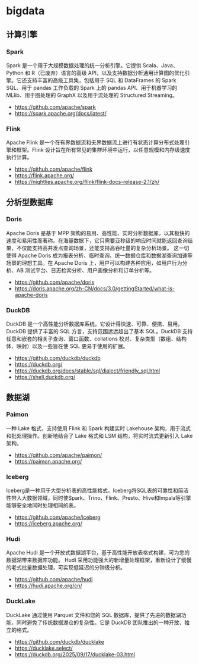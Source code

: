 # bigdata

## 计算引擎

### Spark

Spark 是一个用于大规模数据处理的统一分析引擎。它提供 Scala、Java、Python 和 R（已废弃）语言的高级 API，以及支持数据分析通用计算图的优化引擎。它还支持丰富的高级工具集，包括用于 SQL 和 DataFrames 的 Spark SQL、用于 pandas 工作负载的 Spark 上的 pandas API、用于机器学习的 MLlib、用于图处理的 GraphX 以及用于流处理的 Structured Streaming。

- https://github.com/apache/spark
- https://spark.apache.org/docs/latest/

### Flink

Apache Flink 是一个在有界数据流和无界数据流上进行有状态计算分布式处理引擎和框架。Flink 设计旨在所有常见的集群环境中运行，以任意规模和内存级速度执行计算。

- https://github.com/apache/flink
- https://flink.apache.org/
- https://nightlies.apache.org/flink/flink-docs-release-2.1/zh/

## 分析型数据库

### Doris

Apache Doris 是基于 MPP 架构的易用、高性能、实时分析数据库，以其极快的速度和易用性而著称。在海量数据下，它只需要亚秒级的响应时间就能返回查询结果，不仅能支持高并发点查询场景，还能支持高吞吐量的复杂分析场景。
这一切使得 Apache Doris 成为报表分析、临时查询、统一数据仓库和数据湖查询加速等场景的理想工具。在 Apache Doris 上，用户可以构建各种应用，如用户行为分析、AB 测试平台、日志检索分析、用户画像分析和订单分析等。

- https://github.com/apache/doris
- https://doris.apache.org/zh-CN/docs/3.0/gettingStarted/what-is-apache-doris

### DuckDB

DuckDB 是一个高性能分析数据库系统。它设计得快速、可靠、便携、易用。DuckDB 提供了丰富的 SQL 方言，支持范围远远超出了基本 SQL。DuckDB 支持任意和嵌套的相关子查询、窗口函数、collations 校对、复杂类型（数组、结构体、映射）以及一些旨在使 SQL 更易于使用的扩展。

- https://github.com/duckdb/duckdb
- https://duckdb.org/
- https://duckdb.org/docs/stable/sql/dialect/friendly_sql.html
- https://shell.duckdb.org/

## 数据湖

### Paimon

一种 Lake 格式，支持使用 Flink 和 Spark 构建实时 Lakehouse 架构，用于流式和批处理操作。创新地结合了 Lake 格式和 LSM 结构，将实时流式更新引入 Lake 架构。

- https://github.com/apache/paimon/
- https://paimon.apache.org/

### Iceberg

Iceberg是一种用于大型分析表的高性能格式。Iceberg将SQL表的可靠性和简洁性带入大数据领域，同时使Spark、Trino、Flink、Presto、Hive和Impala等引擎能够安全地同时处理相同的表。

- https://github.com/apache/iceberg
- https://iceberg.apache.org/

### Hudi

Apache Hudi 是一个开放式数据湖平台，基于高性能开放表格式构建，可为您的数据湖带来数据库功能。
Hudi 采用功能强大的新增量处理框架，重新设计了缓慢的老式批量数据处理，可实现低延迟的分钟级分析。

- https://github.com/apache/hudi
- https://hudi.apache.org/cn/

### DuckLake

DuckLake 通过使用 Parquet 文件和您的 SQL 数据库，提供了先进的数据湖功能，同时避免了传统数据湖仓的复杂性。它是 DuckDB 团队推出的一种开放、独立的格式。

- https://github.com/duckdb/ducklake
- https://ducklake.select/
- https://duckdb.org/2025/09/17/ducklake-03.html
